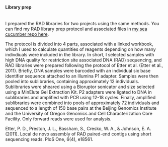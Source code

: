 #### Library prep

<br>I prepared the RAD libraries for two projects using the same methods. You can find my RAD library prep protocol and associated files in [my sea cucumber repo here](https://github.com/nclowell/RAD_sea_cucumbers/tree/master/1_library_prep). 

The protocol is divided into 4 parts, associated with a linked workbook, which I used to calculate quantities of reagents depending on how many indivdiuals were included in the library. In short, I selected samples with high DNA quality for restriction site associated DNA (RAD) sequencing, and RAD libraries were prepared following the protocol of Etter et al. (Etter et al., 2011). Briefly, DNA samples were barcoded with an individual six base identifier sequence attached to an Illumina P1 adapter. Samples were then pooled into sublibraries, containing approximately 12 individuals. Sublibraries were sheared using a Bioruptor sonicator and size selected using a MinElute Gel Extraction Kit. P2 adapters were ligated to DNA in sublibraries and amplified with PCR using 12-18 cycles. Finally, amplified sublibraries were combined into pools of approximately 72 individuals and sequenced to a length of 150 base pairs at the Beijing Genomics Institute and the University of Oregon Genomics and Cell Characterization Core Facility. Only forward reads were used for analysis.

Etter, P. D., Preston, J. L., Bassham, S., Cresko, W. A., & Johnson, E. A. (2011). Local de novo assembly of RAD paired-end contigs using short sequencing reads. PloS One, 6(4), e18561.